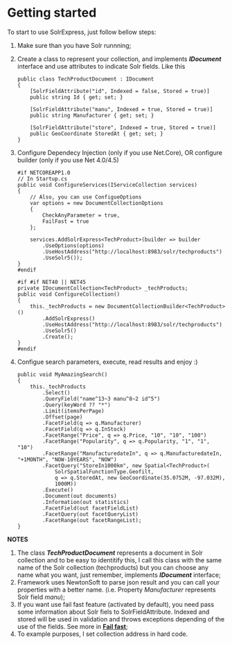# Getting started

To start to  use SolrExpress, just follow bellow steps:

1. Make sure than you have Solr runnning;
2. Create a class to represent your collection, and implements **_IDocument_** interface and use attributes to indicate Solr fields. Like this

    ```
    public class TechProductDocument : IDocument
    {
        [SolrFieldAttribute("id", Indexed = false, Stored = true)]
        public string Id { get; set; }

        [SolrFieldAttribute("manu", Indexed = true, Stored = true)]
        public string Manufacturer { get; set; }

        [SolrFieldAttribute("store", Indexed = true, Stored = true)]
        public GeoCoordinate StoredAt { get; set; }
    }
    ```

3. Configure Dependecy Injection (only if you use Net.Core), OR configure builder (only if you use Net 4.0/4.5) 

    ```
    #if NETCOREAPP1.0
    // In Startup.cs
    public void ConfigureServices(IServiceCollection services)
    {
        // Also, you can use ConfigueOptions
        var options = new DocumentCollectionOptions
        {
            CheckAnyParameter = true,
            FailFast = true
        };

        services.AddSolrExpress<TechProduct>(builder => builder
            .UseOptions(options)
            .UseHostAddress("http://localhost:8983/solr/techproducts")
            .UseSolr5());
    }
    #endif
    ```

    ```
    #if #if NET40 || NET45
    private IDocumentCollection<TechProduct> _techProducts;
    public void ConfigureCollection()
    {
        this._techProducts = new DocumentCollectionBuilder<TechProduct>()
            .AddSolrExpress()
            .UseHostAddress("http://localhost:8983/solr/techproducts")
            .UseSolr5()
            .Create();
    }
    #endif
    ```

4. Configue search parameters, execute, read results and enjoy :)

    ```
    public void MyAmazingSearch()
    {
        this._techProducts
            .Select()
            .QueryField("name^13~3 manu^8~2 id^5")
            .Query(keyWord ?? "*")
            .Limit(itemsPerPage)
            .Offset(page)
            .FacetField(q => q.Manufacturer)
            .FacetField(q => q.InStock)
            .FacetRange("Price", q => q.Price, "10", "10", "100")
            .FacetRange("Popularity", q => q.Popularity, "1", "1", "10")
            .FacetRange("ManufacturedateIn", q => q.ManufacturedateIn, "+1MONTH", "NOW-10YEARS", "NOW")
            .FacetQuery("StoreIn1000km", new Spatial<TechProduct>(
                SolrSpatialFunctionType.Geofilt,
                q => q.StoredAt, new GeoCoordinate(35.0752M, -97.032M),
                1000M))
            .Execute()
            .Document(out documents)
            .Information(out statistics)
            .FacetField(out facetFieldList)
            .FacetQuery(out facetQueryList)
            .FacetRange(out facetRangeList);
    }
    ```

**NOTES**

1. The class **_TechProductDocument_** represents a document in Solr collection and to be easy to identitify this, I call this class with the same name of the Solr collection (techproducts) but you can choose any name what you want, just remember, implements **_IDocument_** interface;
2. Framework uses NewtonSoft to parse json result and you can call your properties with a better name. (i.e. Property _Manufacturer_ represents Solr field _manu_); 
3. If you want use fail fast feature (activated by default), you need pass some information about Solr fiels to SolrFieldAttribute. Indexed and stored will be used in validation and throws exceptions depending of the use of the fields. See more in **[Fail fast](/tutorials/fail-fast)**;
4. To example purposes, I set collection address in hard code.